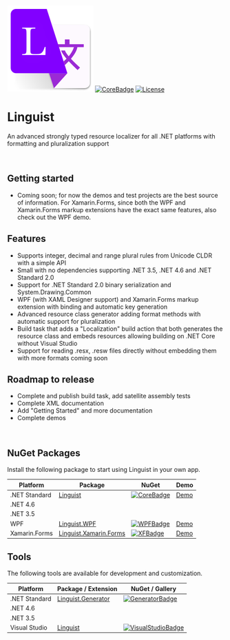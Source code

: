 [![Linguist](https://raw.githubusercontent.com/ins0mniaque/Linguist/master/content/images/logo.png)](https://github.com/ins0mniaque/Linguist)
[![CoreBadge]][Core]
[![License](https://img.shields.io/github/license/ins0mniaque/Linguist.svg)](LICENSE)
# Linguist
An advanced strongly typed resource localizer for all .NET platforms with formatting and pluralization support

<br>

## Getting started
* Coming soon; for now the demos and test projects are the best source of information. For Xamarin.Forms, since both the WPF and Xamarin.Forms markup extensions have the exact same features, also check out the WPF demo. 

## Features
* Supports integer, decimal and range plural rules from Unicode CLDR with a simple API
* Small with no dependencies supporting .NET 3.5, .NET 4.6 and .NET Standard 2.0
* Support for .NET Standard 2.0 binary serialization and System.Drawing.Common
* WPF (with XAML Designer support) and Xamarin.Forms markup extension with binding and automatic key generation
* Advanced resource class generator adding format methods with automatic support for pluralization
* Build task that adds a "Localization" build action that both generates the resource class and embeds resources allowing building on .NET Core without Visual Studio
* Support for reading .resx, .resw files directly without embedding them with more formats coming soon

## Roadmap to release
* Complete and publish build task, add satellite assembly tests
* Complete XML documentation
* Add "Getting Started" and more documentation
* Complete demos

<br>

## NuGet Packages
Install the following package to start using Linguist in your own app.

| Platform          | Package                          | NuGet                | Demo             |
| ----------------- | -------------------------------- | -------------------- | ---------------- |
| .NET Standard     | [Linguist][CoreLink]             | [![CoreBadge]][Core] | [Demo][CoreDemo] |
| .NET 4.6          |                                  |                      |                  |
| .NET 3.5          |                                  |                      |                  |
| WPF               | [Linguist.WPF][WPFLink]          | [![WPFBadge]][WPF]   | [Demo][WPFDemo]  |
| Xamarin.Forms     | [Linguist.Xamarin.Forms][XFLink] | [![XFBadge]][XF]     | [Demo][XFDemo]   |

[Core]: https://www.nuget.org/packages/Linguist/
[CoreBadge]: https://img.shields.io/nuget/v/Linguist.svg
[CoreLink]: https://github.com/ins0mniaque/Linguist/tree/master/src/Linguist
[CoreDemo]: https://github.com/ins0mniaque/Linguist/tree/master/samples/Linguist.Demo

[WPF]: https://www.nuget.org/packages/Linguist.WPF/
[WPFBadge]: https://img.shields.io/nuget/v/Linguist.WPF.svg
[WPFLink]: https://github.com/ins0mniaque/Linguist/tree/master/src/Linguist.WPF
[WPFDemo]: https://github.com/ins0mniaque/Linguist/tree/master/samples/Linguist.WPF.Demo

[XF]: https://www.nuget.org/packages/Linguist.Xamarin.Forms/
[XFBadge]: https://img.shields.io/nuget/v/Linguist.Xamarin.Forms.svg
[XFLink]: https://github.com/ins0mniaque/Linguist/tree/master/src/Linguist.Xamarin.Forms
[XFDemo]: https://github.com/ins0mniaque/Linguist/tree/master/samples/Linguist.Xamarin.Forms.Demo

## Tools
The following tools are available for development and customization.

| Platform          | Package / Extension                 | NuGet / Gallery                      |
| ----------------- | ----------------------------------- | ------------------------------------ |
| .NET Standard     | [Linguist.Generator][GeneratorLink] | [![GeneratorBadge]][Generator]       |
| .NET 4.6          |                                     |                                      |
| .NET 3.5          |                                     |                                      |
| Visual Studio     | [Linguist][VisualStudioLink]        | [![VisualStudioBadge]][VisualStudio] |

[Generator]: https://www.nuget.org/packages/Linguist.Generator/
[GeneratorBadge]: https://img.shields.io/nuget/v/Linguist.Generator.svg
[GeneratorLink]: https://github.com/ins0mniaque/Linguist/tree/master/src/Linguist.Generator

[VisualStudio]: https://marketplace.visualstudio.com/items?itemName=ins0mniaque.linguist
[VisualStudioBadge]: https://img.shields.io/visual-studio-marketplace/d/ins0mniaque.linguist.svg
[VisualStudioLink]: https://github.com/ins0mniaque/Linguist/tree/master/src/Linguist.VisualStudio
